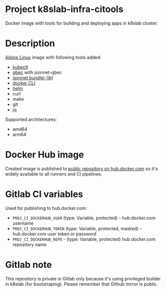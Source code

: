 # Project k8slab-infra-citools

Docker image with tools for building and deploying apps in k8slab cluster.

# Description

[Alpine Linux](https://alpinelinux.org/) image with following tools added:

- [kubectl](https://kubernetes.io/)
- [qbec](https://github.com/splunk/qbec) with jsonnet-qbec
- [jsonnet bundler (jb)](https://github.com/jsonnet-bundler/jsonnet-bundler)
- [docker CLI](https://www.docker.com/)
- [helm](https://helm.sh/)
- curl
- make
- git
- jq

Supported architectures:

- amd64
- arm64

# Docker Hub image

Created image is published to [public repository on
hub.docker.com](https://hub.docker.com/r/rkwaysltd/citools) so it's widely
available to all runners and CI pipelines.

# Gitlab CI variables

Used for publishing to hub.docker.com:

- `PROJ_CI_DOCKERHUB_USER` (type: Variable, protected) - hub.docker.com username
- `PROJ_CI_DOCKERHUB_TOKEN` (type: Variable, protected, masked) - hub.docker.com user token or password
- `PROJ_CI_DOCKERHUB_REPO` - (type: Variable, protected) hub.docker.com repository name

# Gitlab note

This repository is private in Gitlab only because it's using privileged builder
in k8slab (for bootstraping). Please remember that Github mirror is public.
